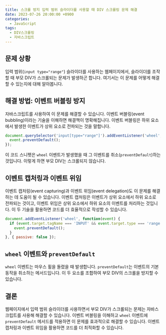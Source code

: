 ```yaml
---
title: 스크롤 방지 입력 범위 슬라이더를 사용할 때 DIV 스크롤링 문제 해결
date: 2023-07-26 20:00:00 +0900
categories:
  - JavaScript
tags:
  - DIV스크롤링
  - 자바스크립트
---
```


## 문제 상황

입력 범위(`input type="range"`) 슬라이더를 사용하는 웹페이지에서, 슬라이더를 조작할 때 부모 DIV가 스크롤되는 문제가 발생하곤 합니다. 여기서는 이 문제를 어떻게 해결할 수 있는지에 대해 알아봅니다.

## 해결 방법: 이벤트 버블링 방지

자바스크립트를 사용하여 이 문제를 해결할 수 있습니다. 이벤트 버블링(event bubbling)이라는 기술을 이해하면 해결책이 명확해집니다. 이벤트 버블링은 하위 요소에서 발생한 이벤트가 상위 요소로 전파되는 것을 말합니다.

```javascript
document.querySelector('input[type="range"]').addEventListener('wheel', function(event) {
  event.preventDefault();
});
```

이 코드 스니펫은 `wheel` 이벤트가 발생했을 때 그 이벤트를 취소(`preventDefault`)하는 것입니다. 이렇게 하면 부모 DIV는 스크롤되지 않습니다.

## 이벤트 캡처링과 이벤트 위임

이벤트 캡처링(event capturing)과 이벤트 위임(event delegation)도 이 문제를 해결하는 데 도움이 될 수 있습니다. 이벤트 캡처링은 이벤트가 상위 요소에서 하위 요소로 전파되는 것이고, 이벤트 위임은 상위 요소에서 하위 요소의 이벤트를 처리하는 것입니다. 이 두 기술을 활용하면 코드를 더 효율적으로 작성할 수 있습니다.

```javascript
document.addEventListener('wheel', function(event) {
  if (event.target.tagName === 'INPUT' && event.target.type === 'range') {
    event.preventDefault();
  }
}, { passive: false });
```

## `wheel` 이벤트와 `preventDefault`

`wheel` 이벤트는 마우스 휠을 돌렸을 때 발생합니다. `preventDefault`는 이벤트의 기본 동작을 취소하는 메서드입니다. 이 두 요소를 조합하여 부모 DIV의 스크롤을 방지할 수 있습니다.

## 결론

웹페이지에서 입력 범위 슬라이더를 사용하면서 부모 DIV가 스크롤되는 문제는 자바스크립트를 사용해 해결할 수 있습니다. 이벤트 버블링을 이해하고 `wheel` 이벤트에 `preventDefault` 메서드를 적용하면 이 문제를 효과적으로 해결할 수 있습니다. 이벤트 캡처링과 이벤트 위임을 활용하면 코드를 더 최적화할 수 있습니다.